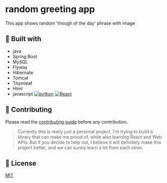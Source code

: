 # random greeting app

This app shows random 'though of the day' phrase with image

## 🧰 Built with

- java
- Spring Boot
- MySQL
- Flyway
- Hibernate
- Tomcat
- Thymleaf
- Html
- javascript
[![python](<img alt="PyPI - Python Version" src="https://img.shields.io/pypi/pyversions/black?color=green&label=python&logo=python&logoColor=yellow&style=flat-square">)](https://www.typescriptlang.org/)
[![React](https://img.shields.io/badge/react-23272f?style=for-the-badge&logo=react)](https://reactjs.org/)

## 🤝 Contributing

Please read the [contributing guide](https://github.com/mrcaidev/hooks/tree/master/.github/CONTRIBUTING.md) before any contribution.

> Currently this is really just a personal project. I'm trying to build a library that can make me proud of, while also learning React and Web APIs. But if you decide to help out, I believe it will definitely make this project better, and we can surely learn a lot from each other.
## 📜 License

[MIT](https://github.com/mrcaidev/hooks/tree/master/LICENSE)
